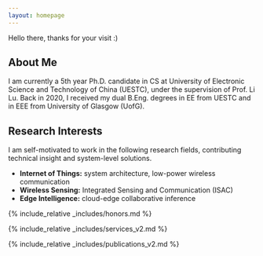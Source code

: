```yaml
---
layout: homepage
---
```

Hello there, thanks for your visit :)

## About Me

I am currently a 5th year Ph.D. candidate in CS at University of Electronic Science and Technology of China (UESTC), under the supervision of Prof. Li Lu. Back in 2020, I received my dual B.Eng. degrees in EE from UESTC and in EEE from University of Glasgow (UofG).

<!-- I will be joining Harbin Institute of Technology (HIT) as an Associate Research Fellow in early 2026. Openings are available for master (Fall 2026), please contact qianhe@hit.edu.cn with your CV if you are interested. -->


<!--I am currently a 5th year Ph.D. candidate in the Department of Computer Science and Engineering (CSE) at the University of Electronic Science and Technology of China (UESTC), under the supervision of Prof. Li Lu. Back in 2020, I received my dual B.Eng. degrees in Electronic and Information Engineering (EIE) from UESTC and in Electronic and Electrical Engineering (EEE) from the University of Glasgow (UofG).-->

## Research Interests

I am self-motivated to work in the following research fields, contributing technical insight and system-level solutions.
- **Internet of Things:** system architecture, low-power wireless communication
- **Wireless Sensing:** Integrated Sensing and Communication (ISAC)
- **Edge Intelligence:** cloud-edge collaborative inference

<!-- ## News -->

<!-- - **[05 Dec. 2024]** The slides of Sisyphus is attached below. - check it out :) -->
<!-- - **[08 Nov. 2024]** The slides of RFBus is attached below. - check it out :) -->
<!-- - **[18 Oct. 2024]** Hello world! - this page is online :) -->

{% include_relative _includes/honors.md %}

{% include_relative _includes/services_v2.md %}

{% include_relative _includes/publications_v2.md %}

<center>
<script type="text/javascript" id="clstr_globe" src="//clustrmaps.com/globe.js?cl=ffffff&w=200&t=n&d=FmQ5kiXswnP_YZuArH8qTTl_AO9bWgSjP0wmUzPx9ys"></script>
</center>
